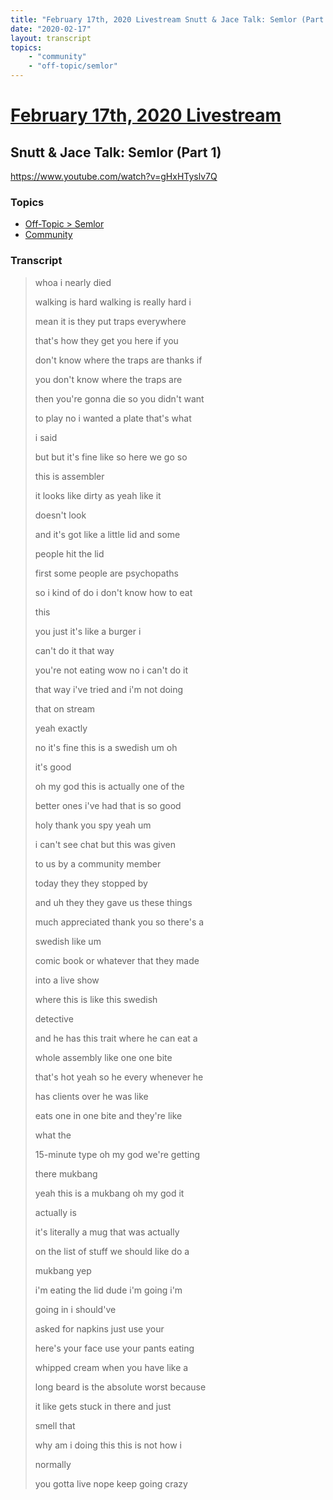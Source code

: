 ```yaml
---
title: "February 17th, 2020 Livestream Snutt & Jace Talk: Semlor (Part 1)"
date: "2020-02-17"
layout: transcript
topics:
    - "community"
    - "off-topic/semlor"
---
```

# [February 17th, 2020 Livestream](../2020-02-17.md)
## Snutt & Jace Talk: Semlor (Part 1)
https://www.youtube.com/watch?v=gHxHTyslv7Q

### Topics
* [Off-Topic > Semlor](../topics/off-topic/semlor.md)
* [Community](../topics/community.md)

### Transcript

> whoa i nearly died
> 
> walking is hard walking is really hard i
> 
> mean it is they put traps everywhere
> 
> that's how they get you here if you
> 
> don't know where the traps are thanks if
> 
> you don't know where the traps are
> 
> then you're gonna die so you didn't want
> 
> to play no i wanted a plate that's what
> 
> i said
> 
> but but it's fine like so here we go so
> 
> this is assembler
> 
> it looks like dirty as yeah like it
> 
> doesn't look
> 
> and it's got like a little lid and some
> 
> people hit the lid
> 
> first some people are psychopaths
> 
> so i kind of do i don't know how to eat
> 
> this
> 
> you just it's like a burger i
> 
> can't do it that way
> 
> you're not eating wow no i can't do it
> 
> that way i've tried and i'm not doing
> 
> that on stream
> 
> yeah exactly
> 
> no it's fine this is a swedish um oh
> 
> it's good
> 
> oh my god this is actually one of the
> 
> better ones i've had that is so good
> 
> holy thank you spy yeah um
> 
>  i can't see chat but this was given
> 
> to us by a community member
> 
> today they they stopped by
> 
> and uh they they gave us these things
> 
> much appreciated thank you so there's a
> 
> swedish like um
> 
> comic book or whatever that they made
> 
> into a live show
> 
> where this is like this swedish
> 
> detective
> 
> and he has this trait where he can eat a
> 
> whole assembly like one one bite
> 
> that's hot yeah so he every whenever he
> 
> has clients over he was like
> 
> eats one in one bite and they're like
> 
> what the
> 
> 15-minute type oh my god we're getting
> 
> there mukbang
> 
> yeah this is a mukbang oh my god it
> 
> actually is
> 
> it's literally a mug that was actually
> 
> on the list of stuff we should like do a
> 
> mukbang yep
> 
> i'm eating the lid dude i'm going i'm
> 
> going in i should've
> 
> asked for napkins just use your
> 
> here's your face use your pants eating
> 
> whipped cream when you have like a
> 
> long beard is the absolute worst because
> 
> it like gets stuck in there and just
> 
> smell that
> 
> why am i doing this this is not how i
> 
> normally
> 
> you gotta live nope keep going crazy
> 
